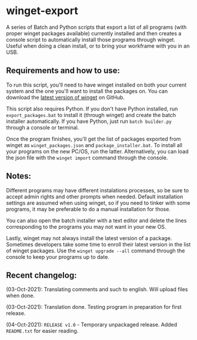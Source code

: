 # **winget-export**
A series of Batch and Python scripts that export a list of all programs (with proper winget packages available) currently installed and then creates a console script to automatically install those programs through winget. Useful when doing a clean install, or to bring your workframe with you in an USB.

## Requirements and how to use:
To run this script, you'll need to have winget installed on both your current system and the one you'll want to install the packages on. You can download the [latest version of winget](https://github.com/microsoft/winget-cli) on GitHub.

This script also requires Python. If you don't have Python installed, run `export_packages.bat` to install it (through winget) and create the batch installer automatically. If you have Python, just run `batch builder.py` through a console or terminal.

Once the program finishes, you'll get the list of packages exported from winget as `winget_packages.json` and `package_installer.bat`. To install all your programs on the new PC/OS, run the latter. Alternatively, you can load the json file with the `winget import` command through the console.

## Notes:

Different programs may have different instalations processes, so be sure to accept admin rights and other prompts when needed. Default installation settings are assumed when using winget, so if you need to tinker with some programs, it may be preferable to do a manual installation for those.

You can also open the batch installer with a text editor and delete the lines corresponding to the programs you may not want in your new OS.

Lastly, winget may not always install the latest version of a package. Sometimes developers take some time to enroll their latest version in the list of winget packages. Use the `winget upgrade --all` command through the console to keep your programs up to date.

## Recent changelog:

(03-Oct-2021): Translating comments and such to english. Will upload files when done.

(03-Oct-2021): Translation done. Testing program in preparation for first release.

(04-Oct-2021): `RELEASE v1.0` - Temporary unpackaged release. Added `README.txt` for easier reading.
